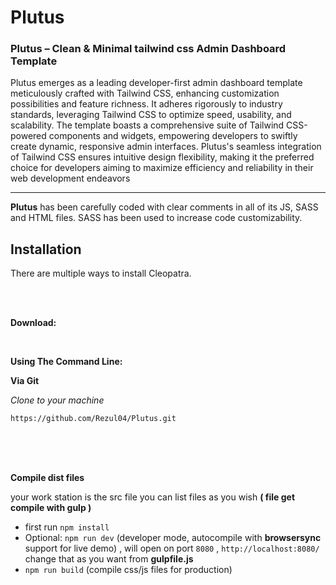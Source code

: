 # Plutus 
### Plutus – Clean & Minimal tailwind css Admin Dashboard Template


Plutus emerges as a leading developer-first admin dashboard template meticulously crafted with Tailwind CSS, enhancing customization possibilities and feature richness. It adheres rigorously to industry standards, leveraging Tailwind CSS to optimize speed, usability, and scalability. The template boasts a comprehensive suite of Tailwind CSS-powered components and widgets, empowering developers to swiftly create dynamic, responsive admin interfaces. Plutus's seamless integration of Tailwind CSS ensures intuitive design flexibility, making it the preferred choice for developers aiming to maximize efficiency and reliability in their web development endeavors


---
**Plutus** has been carefully coded with clear comments in all of its JS, SASS and HTML files. SASS has been used to increase code customizability.



## Installation

There are multiple ways to install Cleopatra.

<br>
<br>

**Download:**



<br>

**Using The Command Line:**


**Via Git**

*Clone to your machine*

`https://github.com/Rezul04/Plutus.git`

<br>
<br>
<br>

**Compile dist files**

your work station is the src file 
you can list files as you wish **( file get compile with gulp )**

- first run `npm install`
- Optional: `npm run dev` (developer mode, autocompile with **browsersync** support for live demo) , will open on port `8080` , `http://localhost:8080/` change that as you want from **gulpfile.js**
- `npm run build` (compile css/js files for production)


<br>
<br>


